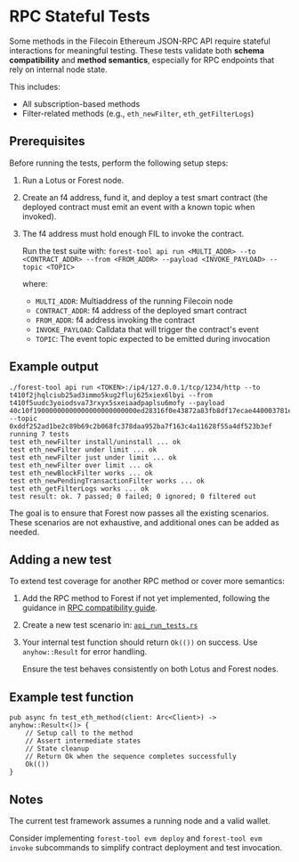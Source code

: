 # RPC Stateful Tests

Some methods in the Filecoin Ethereum JSON-RPC API require stateful interactions for meaningful testing. These tests validate both **schema compatibility** and **method semantics**, especially for RPC endpoints that rely on internal node state.

This includes:

- All subscription-based methods
- Filter-related methods (e.g., `eth_newFilter`, `eth_getFilterLogs`)

## Prerequisites

Before running the tests, perform the following setup steps:

1. Run a Lotus or Forest node.
2. Create an f4 address, fund it, and deploy a test smart contract (the deployed contract must emit an event with a known topic when invoked).
3. The f4 address must hold enough FIL to invoke the contract.
   
   Run the test suite with:
  `forest-tool api run <MULTI_ADDR> --to <CONTRACT_ADDR> --from <FROM_ADDR> --payload <INVOKE_PAYLOAD> --topic <TOPIC>`

   where:

    - `MULTI_ADDR`: Multiaddress of the running Filecoin node
    - `CONTRACT_ADDR`: f4 address of the deployed smart contract
    - `FROM_ADDR`: f4 address invoking the contract
    - `INVOKE_PAYLOAD`: Calldata that will trigger the contract's event
    - `TOPIC`: The event topic expected to be emitted during invocation

## Example output

```
./forest-tool api run <TOKEN>:/ip4/127.0.0.1/tcp/1234/http --to t410f2jhqlciub25ad3immo5kug2fluj625xiex6lbyi --from t410f5uudc3yoiodsva73rxyx5sxeiaadpaplsu6mofy --payload 40c10f19000000000000000000000000ed28316f0e43872a83fb8df17ecae440003781eb00000000000000000000000000000000000000000000000006f05b59d3b20000 --topic 0xddf252ad1be2c89b69c2b068fc378daa952ba7f163c4a11628f55a4df523b3ef
running 7 tests
test eth_newFilter install/uninstall ... ok
test eth_newFilter under limit ... ok
test eth_newFilter just under limit ... ok
test eth_newFilter over limit ... ok
test eth_newBlockFilter works ... ok
test eth_newPendingTransactionFilter works ... ok
test eth_getFilterLogs works ... ok
test result: ok. 7 passed; 0 failed; 0 ignored; 0 filtered out
```

The goal is to ensure that Forest now passes all the existing scenarios. These scenarios are not exhaustive, and additional ones can be added as needed.

## Adding a new test

To extend test coverage for another RPC method or cover more semantics:

1. Add the RPC method to Forest if not yet implemented, following the guidance in [RPC compatibility guide](./rpc_api_compatibility.md).
2. Create a new test scenario in:
[`api_run_tests.rs`](../../../src/tool/subcommands/api_cmd/api_run_tests.rs)
3. Your internal test function should return `Ok(())` on success. Use `anyhow::Result` for error handling.

   Ensure the test behaves consistently on both Lotus and Forest nodes.

## Example test function
```
pub async fn test_eth_method(client: Arc<Client>) -> anyhow::Result<()> {
    // Setup call to the method
    // Assert intermediate states
    // State cleanup
    // Return Ok when the sequence completes successfully
    Ok(())
}
```

## Notes

The current test framework assumes a running node and a valid wallet.

Consider implementing `forest-tool evm deploy` and `forest-tool evm invoke` subcommands to simplify contract deployment and test invocation.
